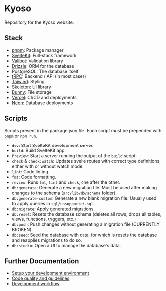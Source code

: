 # Kyoso

Repository for the Kyoso website.

## Stack

- [pnpm](https://pnpm.io): Package manager
- [SvelteKit](https://kit.svelte.dev): Full-stack framework
- [Valibot](https://valibot.dev): Validation library
- [Drizzle](https://orm.drizzle.team): ORM for the database
- [PostgreSQL](https://www.postgresql.org): The database itself
- [tRPC](https://trpc.io): Backend / API (in most cases)
- [Taiwind](https://tailwindcss.com): Styling
- [Skeleton](https://www.skeleton.dev): UI library
- [Bunny](https://bunny.net): File storage
- [Vercel](https://vercel.com): CI/CD and deployments
- [Neon](https://neon.tech): Database deployments

## Scripts

Scripts present in the package.json file. Each script must be prepended with `pnpm` or `npm run`.

- `dev`: Start SvelteKit development server.
- `build`: Build SvelteKit app.
- `Preview`: Start a server running the output of the `build` script.
- `check` & `check:watch`: Updates svelte routes with correct type definitions, either with or without watch mode.
- `lint`: Code linting.
- `fmt`: Code formatting.
- `review`: Runs `fmt`, `lint` and `check`, one after the other.
- `db:generate`: Generate a new migration file. Must be used after making changes to the schema (`src/lib/db/schema` folder).
- `db:generate-custom`: Generate a new blank migration file. Usually used to apply queries in `sql/unsupported.sql`.
- `db:migrate`: Apply generated migrations.
- `db:reset`: Resets the database schema (deletes all rows, drops all tables, views, functions, triggers, etc.)
- `db:push`: Push changes without generating a migration file (CURRENTLY BROKEN).
- `db:seed`: Seed the database with data, for which is resets the database and reapplies migrations to do so.
- `db:studio`: Open a UI to manage the database's data.

## Further Documentation

- [Setup your development environment](https://github.com/Kyoso-Team/kyoso/tree/master/docs/setup.md)
- [Code quality and guidelines](https://github.com/Kyoso-Team/kyoso/tree/master/docs/code.md)
- [Development workflow](https://github.com/Kyoso-Team/kyoso/tree/master/docs/workflow.md)
